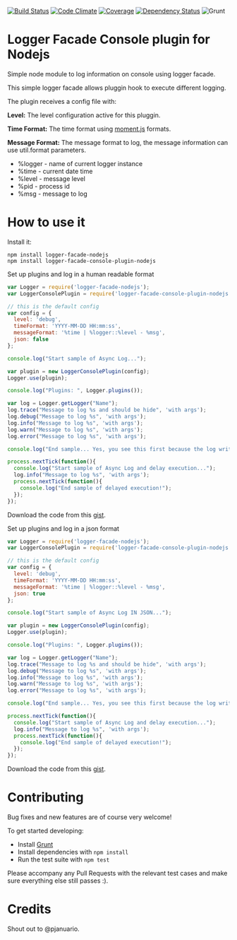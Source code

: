 [![Build Status](https://travis-ci.org/micro-toolkit/logger-facade-console-plugin-nodejs.svg?branch=master)](https://travis-ci.org/micro-toolkit/logger-facade-console-plugin-nodejs)
[![Code Climate](https://codeclimate.com/github/pjanuario/logger-facade-console-plugin-nodejs.png)](https://codeclimate.com/github/pjanuario/logger-facade-console-plugin-nodejs)
[![Coverage](http://img.shields.io/codeclimate/coverage/github/pjanuario/logger-facade-console-plugin-nodejs.svg)](https://codeclimate.com/github/pjanuario/logger-facade-console-plugin-nodejs)
[![Dependency Status](https://gemnasium.com/pjanuario/logger-facade-console-plugin-nodejs.svg)](https://gemnasium.com/pjanuario/logger-facade-console-plugin-nodejs)
![Grunt](https://cdn.gruntjs.com/builtwith.png)

# Logger Facade Console plugin for Nodejs

Simple node module to log information on console using logger facade.

This simple logger facade allows pluggin hook to execute different logging.

The plugin receives a config file with:

**Level:** The level configuration active for this pluggin.

**Time Format:** The time format using [moment.js](momentjs.com) formats.

**Message Format:** The message format to log, the message information can use util.format parameters.
 * %logger - name of current logger instance
 * %time - current date time
 * %level - message level
 * %pid - process id
 * %msg - message to log

# How to use it

Install it:

```
npm install logger-facade-nodejs
npm install logger-facade-console-plugin-nodejs
```

Set up plugins and log in a human readable format

```javascript
var Logger = require('logger-facade-nodejs');
var LoggerConsolePlugin = require('logger-facade-console-plugin-nodejs');

// this is the default config
var config = {
  level: 'debug',
  timeFormat: 'YYYY-MM-DD HH:mm:ss',
  messageFormat: '%time | %logger::%level - %msg',
  json: false
};

console.log("Start sample of Async Log...");

var plugin = new LoggerConsolePlugin(config);
Logger.use(plugin);

console.log("Plugins: ", Logger.plugins());

var log = Logger.getLogger("Name");
log.trace("Message to log %s and should be hide", 'with args');
log.debug("Message to log %s", 'with args');
log.info("Message to log %s", 'with args');
log.warn("Message to log %s", 'with args');
log.error("Message to log %s", 'with args');

console.log("End sample... Yes, you see this first because the log write is set to next process instruction. :D");

process.nextTick(function(){
  console.log("Start sample of Async Log and delay execution...");
  log.info("Message to log %s", 'with args');
  process.nextTick(function(){
    console.log("End sample of delayed execution!");
  });
});
```
Download the code from this [gist](https://gist.github.com/pjanuario/c5889fc5f9160fab0d0b).

Set up plugins and log in a json format

```javascript
var Logger = require('logger-facade-nodejs');
var LoggerConsolePlugin = require('logger-facade-console-plugin-nodejs');

// this is the default config
var config = {
  level: 'debug',
  timeFormat: 'YYYY-MM-DD HH:mm:ss',
  messageFormat: '%time | %logger::%level - %msg',
  json: true
};

console.log("Start sample of Async Log IN JSON...");

var plugin = new LoggerConsolePlugin(config);
Logger.use(plugin);

console.log("Plugins: ", Logger.plugins());

var log = Logger.getLogger("Name");
log.trace("Message to log %s and should be hide", 'with args');
log.debug("Message to log %s", 'with args');
log.info("Message to log %s", 'with args');
log.warn("Message to log %s", 'with args');
log.error("Message to log %s", 'with args');

console.log("End sample... Yes, you see this first because the log write is set to next process instruction. :D");

process.nextTick(function(){
  console.log("Start sample of Async Log and delay execution...");
  log.info("Message to log %s", 'with args');
  process.nextTick(function(){
    console.log("End sample of delayed execution!");
  });
});
```

Download the code from this [gist](https://gist.github.com/pjanuario/238a8b0819cf390779f2).

# Contributing
Bug fixes and new features are of course very welcome!

To get started developing:
 - Install [Grunt](http://gruntjs.com/)
 - Install dependencies with ```npm install```
 - Run the test suite with ```npm test```

Please accompany any Pull Requests with the relevant test cases and make sure everything else still passes :).

# Credits
Shout out to @pjanuario.
